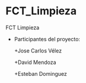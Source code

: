 # FCT_Limpieza
FCT Limpieza

- Participantes del proyecto:

    +Jose Carlos Vélez
  
    +David Mendoza
  
    +Esteban Dominguez
  
